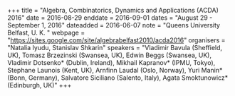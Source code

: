 +++
title = "Algebra, Combinatorics, Dynamics and Applications (ACDA) 2016"
date = 2016-08-29
enddate = 2016-09-01
dates = "August 29 - September 1, 2016"
dateadded = 2016-06-07
note = "Queens University Belfast, U. K. "
webpage = "https://sites.google.com/site/algebrabelfast2010/acda2016"
organisers = "Natalia Iyudu, Stanislav Shkarin"
speakers = "Vladimir Bavula (Sheffield, UK), Tomasz Brzezinski (Swansea, UK), Edwin Beggs (Swansea, UK), Vladimir Dotsenko* (Dublin, Ireland), Mikhail Kapranov* (IPMU, Tokyo), Stephane Launois (Kent, UK), Arnfinn Laudal (Oslo, Norway), Yuri Manin* (Bonn, Germany), Salvatore Siciliano (Salento, Italy), Agata Smoktunowicz* (Edinburgh, UK)"
+++
